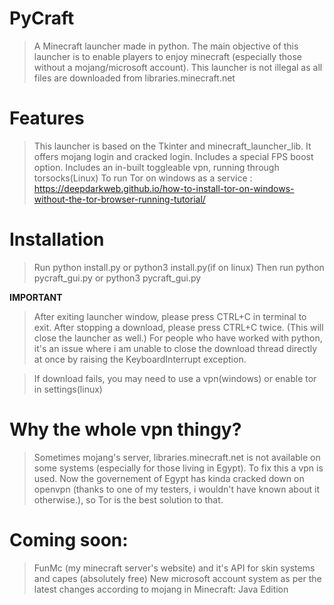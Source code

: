 # PyCraft
  >A Minecraft launcher made in python.
  >The main objective of this launcher is to enable players to enjoy minecraft (especially those without a mojang/microsoft account). 
  >This launcher is not illegal as all files are downloaded from libraries.minecraft.net
  

# Features
  >This launcher is based on the Tkinter and minecraft_launcher_lib. It offers mojang login and cracked login.
  >Includes a special FPS boost option.
  >Includes an in-built toggleable vpn, running through torsocks(Linux)
  >To run Tor on windows as a service : https://deepdarkweb.github.io/how-to-install-tor-on-windows-without-the-tor-browser-running-tutorial/
  
# Installation
  >Run python install.py or python3 install.py(if on linux)
  >Then run python pycraft_gui.py or python3 pycraft_gui.py

**IMPORTANT**
  >After exiting launcher window, please press CTRL+C in terminal to exit.
  >After stopping a download, please press CTRL+C twice. (This will close the launcher as well.)
  >For people who have worked with python, it's an issue where i am unable to close the download thread directly at once by raising the KeyboardInterrupt exception.

  >If download fails, you may need to use a vpn(windows) or enable tor in settings(linux)

# Why the whole vpn thingy?
  >Sometimes mojang's server, libraries.minecraft.net is not available on some systems (especially for those living in Egypt). To fix this a vpn is used. Now the 
   governement of Egypt has kinda cracked down on openvpn (thanks to one of my testers, i wouldn't have known about it otherwise.), so Tor is the best solution to      that.

# Coming soon:
  >FunMc (my minecraft server's website) and it's API for skin systems and capes (absolutely free)
  >New microsoft account system as per the latest changes according to mojang in Minecraft: Java Edition
